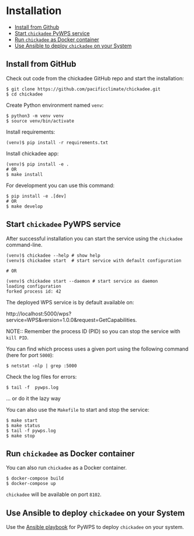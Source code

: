 # Installation
- [Install from Github](#install-from-github)
- [Start `chickadee` PyWPS service](#start-chickadee-pywps-service)
- [Run `chickadee` as Docker container](#run-chickadee-as-docker-container)
- [Use Ansible to deploy `chickadee` on your System](#use-ansible-to-deploy-chickadee-on-your-system)

## Install from GitHub

Check out code from the chickadee GitHub repo and start the installation:
```
$ git clone https://github.com/pacificclimate/chickadee.git
$ cd chickadee
```

Create Python environment named `venv`:
```
$ python3 -m venv venv
$ source venv/bin/activate
```

Install requirements:
```
(venv)$ pip install -r requirements.txt
```

Install chickadee app:
```
(venv)$ pip install -e .
# OR
$ make install
```

For development you can use this command:
```
$ pip install -e .[dev]
# OR
$ make develop
```

## Start `chickadee` PyWPS service
After successful installation you can start the service using the `chickadee` command-line.

```
(venv)$ chickadee --help # show help
(venv)$ chickadee start  # start service with default configuration

# OR

(venv)$ chickadee start --daemon # start service as daemon
loading configuration
forked process id: 42
```
The deployed WPS service is by default available on:

http://localhost:5000/wps?service=WPS&version=1.0.0&request=GetCapabilities.

NOTE:: Remember the process ID (PID) so you can stop the service with `kill PID`.

You can find which process uses a given port using the following command (here for port `5000`):

```
$ netstat -nlp | grep :5000
```

Check the log files for errors:
```
$ tail -f  pywps.log
```
... or do it the lazy way

You can also use the `Makefile` to start and stop the service:
```
$ make start
$ make status
$ tail -f pywps.log
$ make stop
```

## Run `chickadee` as Docker container
You can also run `chickadee` as a Docker container.
```
$ docker-compose build
$ docker-compose up
```

`chickadee` will be available on port `8102`.

## Use Ansible to deploy `chickadee` on your System
Use the [Ansible playbook](http://ansible-wps-playbook.readthedocs.io/en/latest/index.html) for PyWPS to deploy `chickadee` on your system.
